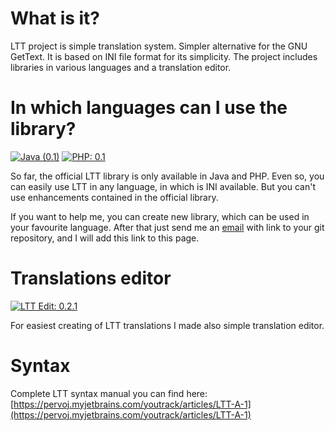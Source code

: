 # What is it?

LTT project is simple translation system. Simpler alternative for the GNU GetText. It is based on INI file format for its simplicity. The project includes libraries in various languages and a translation editor.

# In which languages can I use the library?

[![Java (0.1)](https://img.shields.io/badge/Java-0.1-red?logo=java&logoColor=red)](https://github.com/pervoj/ltt-java-library/releases/latest) [![PHP: 0.1](https://img.shields.io/badge/PHP-0.1-blue?logo=php&logoColor=blue)](https://github.com/pervoj/ltt-php-library/releases/latest) 

So far, the official LTT library is only available in Java and PHP. Even so, you can easily use LTT in any language, in which is INI available. But you can't use enhancements contained in the official library.

If you want to help me, you can create new library, which can be used in your favourite language. After that just send me an [email](mailto:pervoj@gmx.com) with link to your git repository, and I will add this link to this page.

# Translations editor

[![LTT Edit: 0.2.1](https://img.shields.io/badge/LTT%20Edit-0.2.1-yellow?logo=docusign)](https://github.com/pervoj/ltt-edit/releases/latest)

For easiest creating of LTT translations I made also simple translation editor.

# Syntax

Complete LTT syntax manual you can find here: [https://pervoj.myjetbrains.com/youtrack/articles/LTT-A-1](https://pervoj.myjetbrains.com/youtrack/articles/LTT-A-1)
